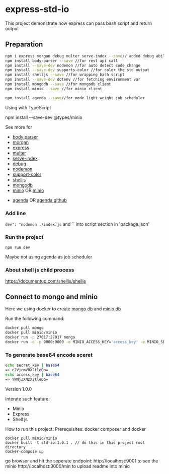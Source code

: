 # express-std-io

This project demonstrate how express can pass bash script and return output

## Preparation

```bash
npm i express morgan debug multer serve-index --save// added debug ability
npm install body-parser --save //for rest api call
npm install --save-dev nodemon //for auto detect code change
npm install --save-dev supports-color //for color the std output
npm install shelljs --save //for wrapping bash script
npm install --save-dev dotenv //for fetching environment var
npm install mongodb --save //for mongodb client
npm install minio --save //for minio client

npm install agenda --save//for node light weight job scheduler


```

Using with TypeScript

npm install --save-dev @types/minio

See more for

- [body parser](https://www.npmjs.com/package/body-parser)
- [morgan](https://www.npmjs.com/package/morgan)
- [express](https://www.npmjs.com/package/express)
- [multer](https://www.npmjs.com/package/multer)
- [serve-index](https://www.npmjs.com/package/serve-index)
- [debug](https://www.npmjs.com/package/debug)
- [nodemon](https://www.npmjs.com/package/nodemon)
- [support-color](https://www.npmjs.com/package/supports-color)
- [shelljs](https://www.npmjs.com/package/shelljs)
- [mongodb](https://www.npmjs.com/package/minio)
- [minio](https://www.npmjs.com/package/mongodb) OR [minio](https://github.com/minio/minio-js)

* [agenda](https://www.npmjs.com/package/agenda) OR [agenda github](https://github.com/agenda/agenda#agenda-events)

### Add line

`dev": "nodemon ./index.js` and `` into script section in 'package.json'

### Run the project

`npm run dev`

Maybe not using agenda as job scheduler

### About shell js child process

https://documentup.com/shelljs/shelljs

## Connect to mongo and minio

Here we using docker to create [mongo db](https://docs.mongodb.com) and [minio db](https://docs.min.io/docs/minio-quickstart-guide.html)

Run the following command:

```bash
docker pull mongo
docker pull minio/minio
docker run -p 27017:27017 mongo
docker run -d -p 9000:9000 -e MINIO_ACCESS_KEY='access_key' -e MINIO_SECRET_KEY='secret_key' minio/minio server /data
```

### To generate base64 encode sceret

```bash
echo secret_key | base64
=> c2VjcmV0X2tleQo=
echo access_key | base64
=> YWNjZXNzX2tleQo=


```

Version 1.0.0

Interate such feature:

- Minio
- Express
- Shell js


How to run this project:
Prerequisites: docker composer and docker

```
docker pull minio/minio
docker built -t std-io:1.0.1 . // do this in this project root directory
docker-compose up
```

go browser and hit the seperate endpoint:
http://localhost:9001 to see the minio
http://localhost:3000/min to upload readme into minio
